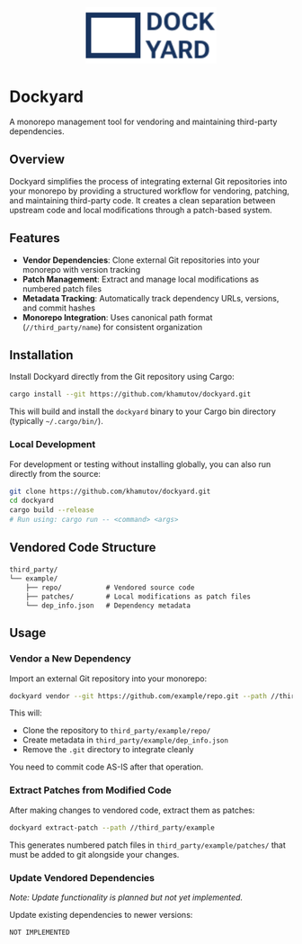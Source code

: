 <p align="center">
  <img src="https://raw.githubusercontent.com/khamutov/dockyard/refs/heads/main/assets/dockyard.svg" style="max-height:100px;height:100px;">
</p>

# Dockyard

A monorepo management tool for vendoring and maintaining third-party dependencies.

## Overview

Dockyard simplifies the process of integrating external Git repositories into your monorepo by providing a structured workflow for vendoring, patching, and maintaining third-party code. It creates a clean separation between upstream code and local modifications through a patch-based system.

## Features

- **Vendor Dependencies**: Clone external Git repositories into your monorepo with version tracking
- **Patch Management**: Extract and manage local modifications as numbered patch files
- **Metadata Tracking**: Automatically track dependency URLs, versions, and commit hashes
- **Monorepo Integration**: Uses canonical path format (`//third_party/name`) for consistent organization

## Installation

Install Dockyard directly from the Git repository using Cargo:

```bash
cargo install --git https://github.com/khamutov/dockyard.git
```

This will build and install the `dockyard` binary to your Cargo bin directory (typically `~/.cargo/bin/`).

### Local Development

For development or testing without installing globally, you can also run directly from the source:

```bash
git clone https://github.com/khamutov/dockyard.git
cd dockyard
cargo build --release
# Run using: cargo run -- <command> <args>
```

## Vendored Code Structure

```
third_party/
└── example/
    ├── repo/           # Vendored source code
    ├── patches/        # Local modifications as patch files
    └── dep_info.json   # Dependency metadata
```

## Usage

### Vendor a New Dependency

Import an external Git repository into your monorepo:

```bash
dockyard vendor --git https://github.com/example/repo.git --path //third_party/example
```

This will:
- Clone the repository to `third_party/example/repo/`
- Create metadata in `third_party/example/dep_info.json`
- Remove the `.git` directory to integrate cleanly

You need to commit code AS-IS after that operation.

### Extract Patches from Modified Code

After making changes to vendored code, extract them as patches:

```bash
dockyard extract-patch --path //third_party/example
```

This generates numbered patch files in `third_party/example/patches/` that must be added to git alongside your changes.

### Update Vendored Dependencies

*Note: Update functionality is planned but not yet implemented.*

Update existing dependencies to newer versions:

```bash
NOT IMPLEMENTED
```

